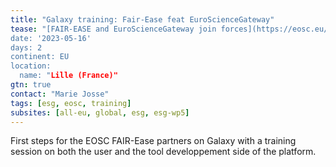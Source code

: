 ```yaml
---
title: "Galaxy training: Fair-Ease feat EuroScienceGateway"
tease: "[FAIR-EASE and EuroScienceGateway join forces](https://eosc.eu/news/stronger-together-fair-ease-and-eurosciencegateway-join-forces).
date: '2023-05-16'
days: 2
continent: EU
location:
  name: "Lille (France)"
gtn: true
contact: "Marie Josse"
tags: [esg, eosc, training]
subsites: [all-eu, global, esg, esg-wp5]
---
```


First steps for the EOSC FAIR-Ease partners on Galaxy with a training session on both the user and the tool developpement side of the platform.
